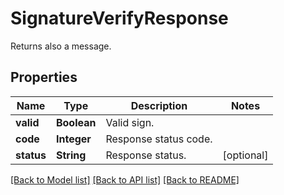 
# SignatureVerifyResponse
Returns also a message.

## Properties
Name | Type | Description | Notes
------------ | ------------- | ------------- | -------------
**valid** | **Boolean** | Valid sign. | 
**code** | **Integer** | Response status code. | 
**status** | **String** | Response status. | [optional]


[[Back to Model list]](../../README.md#documentation-for-models) [[Back to API list]](../../README.md#documentation-for-api-endpoints) [[Back to README]](../../README.md)


